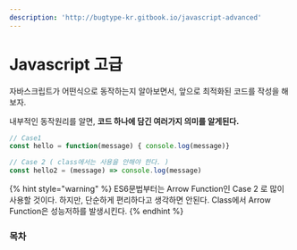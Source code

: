 ```yaml
---
description: 'http://bugtype-kr.gitbook.io/javascript-advanced'
---
```


# Javascript 고급



자바스크립트가 어떤식으로 동작하는지 알아보면서, 앞으로 최적화된 코드를 작성을 해보자.

내부적인 동작원리를 알면, **코드 하나에 담긴 여러가지 의미를 알게된다.**  


```javascript
// Case1
const hello = function(message) { console.log(message)}

// Case 2 ( class에서는 사용을 안해야 한다. )
const hello2 = (message) => console.log(message)
```

{% hint style="warning" %}
ES6문법부터는 Arrow Function인 Case 2 로 많이 사용할 것이다. 하지만, 단순하게 편리하다고 생각하면 안된다. Class에서 Arrow Function은 성능저하를 발생시킨다. 
{% endhint %}





### 목차




